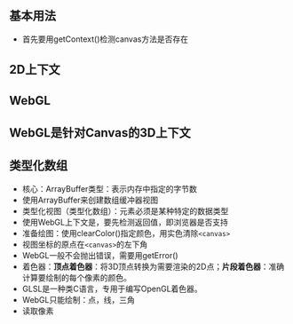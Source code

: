 ## 基本用法 ##
- 首先要用getContext()检测canvas方法是否存在
## 2D上下文 ##
## WebGL ##
WebGL是针对Canvas的3D上下文
----
## 类型化数组 ##
- 核心：ArrayBuffer类型：表示内存中指定的字节数
- 使用ArrayBuffer来创建数组缓冲器视图
- 类型化视图（类型化数组）：元素必须是某种特定的数据类型
- 使用WebGL上下文是，要先检测返回值，即浏览器是否支持
- 准备绘图：使用clearColor()指定颜色，用实色清除```<canvas>```
- 视图坐标的原点在```<canvas>```的左下角
- WebGL一般不会抛出错误，需要用getError()
- 着色器：**顶点着色器**：将3D顶点转换为需要渲染的2D点；**片段着色器**：准确计算要绘制的每个像素的颜色。
- GLSL是一种类C语言，专用于编写OpenGL着色器。
- WebGL只能绘制：点，线，三角
- 读取像素

